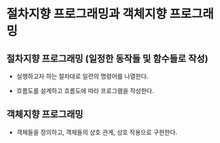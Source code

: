 # 절차지향 프로그래밍과 객체지향 프로그래밍

## 절차지향 프로그래밍 (일정한 동작들 및 함수들로 작성)

- 실행하고자 하는 절차대로 일련의 명령어를 나열한다.

- 흐름도를 설계하고 흐름도에 따라 프로그램을 작성한다.


## 객체지향 프로그래밍

- 객체들을 정의하고, 객체들의 상호 관계, 상호 작용으로 구현한다.